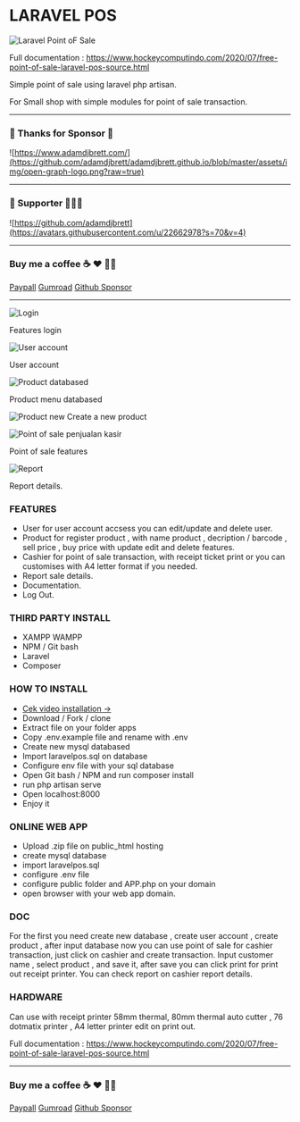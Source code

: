 # LARAVEL POS

![Laravel Point oF Sale](https://github.com/mesinkasir/laravelpos/raw/master/laravels.svg)

Full documentation : https://www.hockeycomputindo.com/2020/07/free-point-of-sale-laravel-pos-source.html

Simple point of sale using laravel php artisan.

For Small shop with simple modules for point of sale transaction.


----------------------------------------

### 💖 Thanks for Sponsor 🤞

![https://www.adamdjbrett.com/](https://github.com/adamdjbrett/adamdjbrett.github.io/blob/master/assets/img/open-graph-logo.png?raw=true)

----------------------------------------

### 🥇 Supporter 👨🏻‍🚀

![https://github.com/adamdjbrett](https://avatars.githubusercontent.com/u/22662978?s=70&v=4)

-----------------------------------------------------------


### Buy me a coffee ☕️ ❤️  ✌🏻 

[Paypall](https://www.paypal.com/cgi-bin/webscr?cmd=_s-xclick&hosted_button_id=JVZVXBC4N9DAN) [Gumroad](https://creativitaz.gumroad.com/l/coffee) [Github Sponsor](https://github.com/sponsors/mesinkasir)

-----------------------------------------------------------

![Login](https://github.com/mesinkasir/laravelpos/raw/master/0.png)

Features login

![User account](https://github.com/mesinkasir/laravelpos/raw/master/1.png)

User account

![Product databased](https://github.com/mesinkasir/laravelpos/raw/master/3.png)

Product menu databased

![Product new](https://github.com/mesinkasir/laravelpos/raw/master/2.png)
Create a new product

![Point of sale penjualan kasir](https://github.com/mesinkasir/laravelpos/raw/master/4.png)

Point of sale features

![Report](https://github.com/mesinkasir/laravelpos/raw/master/5.png)

Report details.

### FEATURES
+ User for user account accsess you can edit/update and delete user.
+ Product for register product , with name product , decription / barcode , sell price , buy price with update edit and delete features.
+ Cashier for point of sale transaction, with receipt ticket print or you can customises with A4 letter format if you needed.
+ Report sale details.
+ Documentation.
+ Log Out.

### THIRD PARTY INSTALL
+ XAMPP WAMPP
+ NPM / Git bash
+ Laravel
+ Composer

### HOW TO INSTALL
+ [Cek video installation →](https://youtu.be/YcLonunx7KM)
+ Download / Fork / clone
+ Extract file on your folder apps
+ Copy .env.example file and rename with .env
+ Create new mysql databased
+ Import laravelpos.sql on database
+ Configure env file with your sql database
+ Open Git bash / NPM and run composer install
+ run php artisan serve
+ Open localhost:8000
+ Enjoy it

### ONLINE WEB APP
+ Upload .zip file on  public_html hosting
+ create mysql database
+ import laravelpos.sql
+ configure .env file
+ configure public folder and APP.php on your domain
+ open browser with your web app domain.

### DOC
For the first you need create new database , create user account , create product , after input database now you can use point of sale for cashier transaction, just click on cashier and create transaction.
Input customer name , select product , and save it, after save you can click print for print out receipt printer. 
You can check report on cashier report details.

### HARDWARE
Can use with receipt printer 58mm thermal, 80mm thermal auto cutter , 76 dotmatix printer , A4 letter printer edit on print out.

Full documentation : https://www.hockeycomputindo.com/2020/07/free-point-of-sale-laravel-pos-source.html


-----------------------------------------------------------


### Buy me a coffee ☕️ ❤️  ✌🏻 

[Paypall](https://www.paypal.com/cgi-bin/webscr?cmd=_s-xclick&hosted_button_id=JVZVXBC4N9DAN) [Gumroad](https://creativitaz.gumroad.com/l/coffee) [Github Sponsor](https://github.com/sponsors/mesinkasir)

